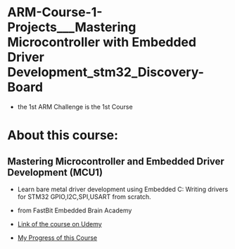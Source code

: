 # ARM-Course-1-Projects___Mastering Microcontroller with Embedded Driver Development_stm32_Discovery-Board
- the 1st ARM Challenge is the 1st Course

# About this course:
## Mastering Microcontroller and Embedded Driver Development (MCU1)

- Learn bare metal driver development using Embedded C: Writing drivers for STM32 GPIO,I2C,SPI,USART from scratch.
- from FastBit Embedded Brain Academy 

- [Link of the course on Udemy](https://www.udemy.com/course/mastering-microcontroller-with-peripheral-driver-development/)


- [My Progress of this Course](./blob/main/Progress%20of%20ARM%20Course%201%20_%201%29Mastering%20Microcontroller%20with%20Embedded%20Driver%20Development%20.xlsx)
